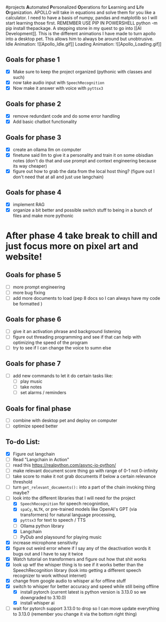 #projects 
 **A**utomated **P**ersonalized **O**perations for **L**earning and **L**ife **O**rganization. APOLLO  will take in equations and solve them for you like a calculator.  I need to have a basis of numpy, pandas and matplotlib so I will start learning those first. REMEMBER USE PIP IN POWERSHELL python -m pip install thepackage. A stepping stone in my quest to go into [[AI Development]]. This is the different animations I have made to turn apollo into a desktop pet. This allows him to always be around but unobtrusive.
 Idle Animation:
![[Apollo_Idle.gif]]
Loading Animation:
![[Apollo_Loading.gif]]

## Goals for phase 1
- [x] Make sure to keep the project organized (pythonic with classes and such)
- [x] now take audio input with `SpeechRecognition`
- [x] Now make it answer with voice with `pyttsx3` 
## Goals for phase 2
- [x] remove redundant code and do some error handling
- [x] Add basic chatbot functionality
## Goals for phase 3
- [x] create an ollama llm on computer
- [x] finetune said llm to give it a personality and train it on some obisdian notes (don't do that and use prompt and context engineering because its way cheaper)
- [x] figure out how to grab the data from the local host thing? (figure out I don't need that at all and just use langchain)
## Goals for phase 4
- [x] implement RAG
- [x] organize a bit better and possible switch stuff to being in a bunch of files and make more pythonic
# After phase 4 take break to chill and just focus more on pixel art and website!

## Goals for phase 5
- [ ] more prompt engineering
- [ ] more bug fixing 
- [ ] add more documents to load (pep 8 docs so I can always have my code be formatted )
## Goals for phase 6
- [ ] give it an activation phrase and background listening 
- [ ] figure out threading programming and see if that can help with optimizing the speed of the program
- [ ] try to see if I can change the voice to sumn else
## Goals for phase 7
- [ ] add new commands to let it do certain tasks like:
	- [ ] play music
	- [ ] take notes
	- [ ] set alarms / reminders
## Goals for final phase
- [ ] combine with desktop pet and deploy on computer
- [ ] optimize speed better

## To-do List:
- [x] Figure out langchain
- [ ] Read "Langchain in Action"
- [ ] read this https://realpython.com/async-io-python/
- [ ] make relevant document score thing go with range of 0-1 not 0-infinity
- [ ] take score to make it not grab documents if below a certain relevance threshold
- [ ] turn `get_relevant_documents():` into a part of the chain invoking thing maybe?
- [ ] look into the different libraries that I will need for the project
	- [x] `SpeechRecognition` for speech recognintion,
	- [x] `spaCy`, `NLTK`, or pre-trained models like OpenAI's GPT (via transformers) for natural language processing,
	- [x] `pyttsx3` for text to speech / TTS
	- [ ] Ollama python library
	- [x] Langchain
	- [ ] PyDub and playsound for playing music
- [x] increase microphone sensitivity
- [x] figure out weird error where if I say any of the deactivation words it bugs out and I have to say it twice
- [x] Watch tutorial on transformers and figure out how that shit works
- [x] look up wtf the whisper thing is to see if it works better than the SpeechRecognition library (look into getting a different speech recognizer to work without internet)
- [x] change from google audio to whisper ai for offline stuff
- [x] switch to whisper for better accuracy and speed while still being offline
	- [x] install pytorch (current latest is python version is 3.13.0 so we downgraded to 3.10.0)
	- [x] install whisper ai
- [ ] wait for pytorch support 3.13.0 to drop so I can move update everything to 3.13.0 (remember you change it via the bottom right thing)
